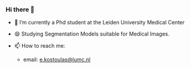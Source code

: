 ### Hi there 👋

- 🔭 I’m currently a Phd student at the Leiden University Medical Center
- 😄  Studying Segmentation Models suitable for Medical Images.

- 📫 How to reach me: 
  - email: e.kostoulas@lumc.nl



